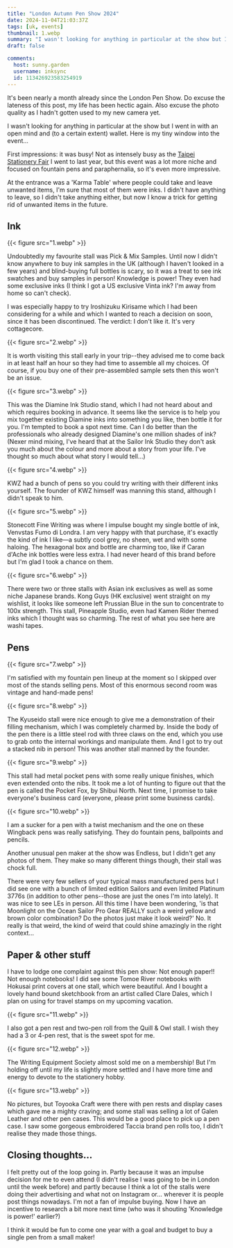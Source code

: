 ```yaml
---
title: "London Autumn Pen Show 2024"
date: 2024-11-04T21:03:37Z
tags: [uk, events]
thumbnail: 1.webp
summary: "I wasn't looking for anything in particular at the show but I went in with an open mind and (to a certain extent) wallet. Here is my tiny window into the event..."
draft: false

comments:
  host: sunny.garden
  username: inksync
  id: 113426923583254919
---
```


It's been nearly a month already since the London Pen Show. Do excuse the lateness of this post, my life has been hectic again. Also excuse the photo quality as I hadn't gotten used to my new camera yet.

I wasn't looking for anything in particular at the show but I went in with an open mind and (to a certain extent) wallet. Here is my tiny window into the event...

First impressions: it was busy! Not as intensely busy as the [Taipei Stationery Fair](blog/taipei-stationery-fair) I went to last year, but this event was a lot more niche and focused on fountain pens and paraphernalia, so it's even more impressive.

At the entrance was a 'Karma Table' where people could take and leave unwanted items, I'm sure that most of them were inks. I didn't have anything to leave, so I didn't take anything either, but now I know a trick for getting rid of unwanted items in the future.

## Ink

{{< figure src="1.webp" >}}

Undoubtedly my favourite stall was Pick & Mix Samples. Until now I didn't know anywhere to buy ink samples in the UK (although I haven't looked in a few years) and blind-buying full bottles is scary, so it was a treat to see ink swatches and buy samples in person! Knowledge is power! They even had some exclusive inks (I think I got a US exclusive Vinta ink? I'm away from home so can't check).

I was especially happy to try Iroshizuku Kirisame which I had been considering for a while and which I wanted to reach a decision on soon, since it has been discontinued. The verdict: I don't like it. It's very cottagecore.

{{< figure src="2.webp" >}}

It is worth visiting this stall early in your trip--they advised me to come back in at least half an hour so they had time to assemble all my choices. Of course, if you buy one of their pre-assembled sample sets then this won't be an issue.

{{< figure src="3.webp" >}}

This was the Diamine Ink Studio stand, which I had not heard about and which requires booking in advance. It seems like the service is to help you mix together existing Diamine inks into something you like, then bottle it for you. I'm tempted to book a spot next time. Can I do better than the professionals who already designed Diamine's one million shades of ink? (Nexer mind mixing, I've heard that at the Sailor Ink Studio they don't ask you much about the colour and more about a story from your life. I've thought so much about what story I would tell...)

{{< figure src="4.webp" >}}

KWZ had a bunch of pens so you could try writing with their different inks yourself. The founder of KWZ himself was manning this stand, although I didn't speak to him.

{{< figure src="5.webp" >}}

Stonecott Fine Writing was where I impulse bought my single bottle of ink, Venvstas Fumo di Londra. I am very happy with that purchase, it's exactly the kind of ink I like—a subtly cool grey, no sheen, wet and with some haloing. The hexagonal box and bottle are charming too, like if Caran d'Ache ink bottles were less extra. I had never heard of this brand before but I'm glad I took a chance on them.

{{< figure src="6.webp" >}}

There were two or three stalls with Asian ink exclusives as well as some niche Japanese brands. Kong Guys (HK exclusive) went straight on my wishlist, it looks like someone left Prussian Blue in the sun to concentrate to 100x strength. This stall, Pineapple Studio, even had Kamen Rider themed inks which I thought was so charming. The rest of what you see here are washi tapes.

## Pens

{{< figure src="7.webp" >}}

I'm satisfied with my fountain pen lineup at the moment so I skipped over most of the stands selling pens. Most of this enormous second room was vintage and hand-made pens!

{{< figure src="8.webp" >}}

The Kyuseido stall were nice enough to give me a demonstration of their filling mechanism, which I was completely charmed by. Inside the body of the pen there is a little steel rod with three claws on the end, which you use to grab onto the internal workings and manipulate them. And I got to try out a stacked nib in person! This was another stall manned by the founder.


{{< figure src="9.webp" >}}

This stall had metal pocket pens with some really unique finishes, which even extended onto the nibs. It took me a lot of hunting to figure out that the pen is called the Pocket Fox, by Shibui North. Next time, I promise to take everyone's business card (everyone, please print some business cards).

{{< figure src="10.webp" >}}

I am a sucker for a pen with a twist mechanism and the one on these Wingback pens was really satisfying. They do fountain pens, ballpoints and pencils.

Another unusual pen maker at the show was Endless, but I didn't get any photos of them. They make so many different things though, their stall was chock full.

There were very few sellers of your typical mass manufactured pens but I did see one with a bunch of limited edition Sailors and even limited Platinum 3776s (in addition to other pens--those are just the ones I'm into lately). It was nice to see LEs in person. All this time I have been wondering, 'is that Moonlight on the Ocean Sailor Pro Gear REALLY such a weird yellow and brown color combination? Do the photos just make it look weird?' No. It really is that weird, the kind of weird that could shine amazingly in the right context...

## Paper & other stuff

I have to lodge one complaint against this pen show: Not enough paper!! Not enough notebooks! I did see some Tomoe River notebooks with Hokusai print covers at one stall, which were beautiful. And I bought a lovely hand bound sketchbook from an artist called Clare Dales, which I plan on using for travel stamps on my upcoming vacation.

{{< figure src="11.webp" >}}


I also got a pen rest and two-pen roll from the Quill & Owl stall. I wish they had a 3 or 4-pen rest, that is the sweet spot for me.

{{< figure src="12.webp" >}}


The Writing Equipment Society almost sold me on a membership! But I'm holding off until my life is slightly more settled and I have more time and energy to devote to the stationery hobby.

{{< figure src="13.webp" >}}

No pictures, but Toyooka Craft were there with pen rests and display cases which gave me a mighty craving; and some stall was selling a lot of Galen Leather and other pen cases. This would be a good place to pick up a pen case. I saw some gorgeous embroidered Taccia brand pen rolls too, I didn't realise they made those things.

## Closing thoughts...

I felt pretty out of the loop going in. Partly because it was an impulse decision for me to even attend (I didn't realise I was going to be in London until the week before) and partly because I think a lot of the stalls were doing their advertising and what not on Instagram or... wherever it is people post things nowadays. I'm not a fan of impulse buying. Now I have an incentive to research a bit more next time (who was it shouting 'Knowledge is power!' earlier?)

I think it would be fun to come one year with a goal and budget to buy a single pen from a small maker!
